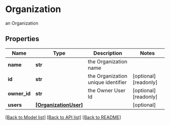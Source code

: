 # Organization

an Organization

## Properties
Name | Type | Description | Notes
------------ | ------------- | ------------- | -------------
**name** | **str** | the Organization name | 
**id** | **str** | the Organization unique identifier | [optional] [readonly] 
**owner_id** | **str** | the Owner User Id | [optional] [readonly] 
**users** | [**[OrganizationUser]**](OrganizationUser.md) |  | [optional] 

[[Back to Model list]](../README.md#documentation-for-models) [[Back to API list]](../README.md#documentation-for-api-endpoints) [[Back to README]](../README.md)


